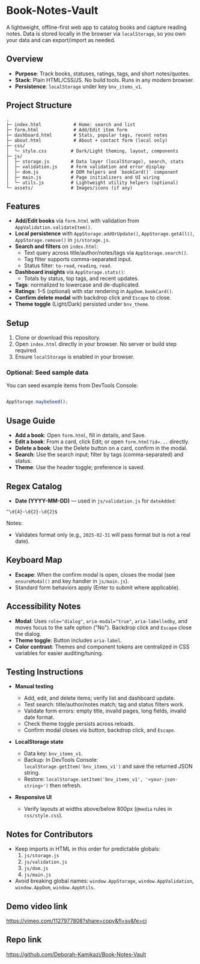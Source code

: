 # Book-Notes-Vault

A lightweight, offline-first web app to catalog books and capture reading notes. Data is stored locally in the browser via `localStorage`, so you own your data and can export/import as needed.

## Overview

- **Purpose**: Track books, statuses, ratings, tags, and short notes/quotes.
- **Stack**: Plain HTML/CSS/JS. No build tools. Runs in any modern browser.
- **Persistence**: `localStorage` under key `bnv_items_v1`.

## Project Structure

```
.
├─ index.html            # Home: search and list
├─ form.html             # Add/Edit item form
├─ dashboard.html        # Stats, popular tags, recent notes
├─ about.html            # About + contact form (local only)
├─ css/
│  └─ style.css         # Dark/Light theming, layout, components
├─ js/
│  ├─ storage.js        # Data layer (localStorage), search, stats
│  ├─ validation.js     # Form validation and error display
│  ├─ dom.js            # DOM helpers and `bookCard()` component
│  ├─ main.js           # Page initializers and UI wiring
│  └─ utils.js          # Lightweight utility helpers (optional)
└─ assets/              # Images/icons (if any)
```

## Features

- **Add/Edit books** via `form.html` with validation from `AppValidation.validateItem()`.
- **Local persistence** with `AppStorage.addOrUpdate()`, `AppStorage.getAll()`, `AppStorage.remove()` in `js/storage.js`.
- **Search and filters** on `index.html`:
  - Text query across title/author/notes/tags via `AppStorage.search()`.
  - Tag filter supports comma-separated input.
  - Status filter: `to-read`, `reading`, `read`.
- **Dashboard insights** via `AppStorage.stats()`:
  - Totals by status, top tags, and recent updates.
- **Tags**: normalized to lowercase and de-duplicated.
- **Ratings**: 1–5 (optional) with star rendering in `AppDom.bookCard()`.
- **Confirm delete modal** with backdrop click and `Escape` to close.
- **Theme toggle** (Light/Dark) persisted under `bnv_theme`.

## Setup

1. Clone or download this repository.
2. Open `index.html` directly in your browser. No server or build step required.
3. Ensure `localStorage` is enabled in your browser.

### Optional: Seed sample data

You can seed example items from DevTools Console:

```js

AppStorage.maybeSeed();
```

## Usage Guide

- **Add a book**: Open `form.html`, fill in details, and Save.
- **Edit a book**: From a card, click Edit; or open `form.html?id=...` directly.
- **Delete a book**: Use the Delete button on a card, confirm in the modal.
- **Search**: Use the search input; filter by tags (comma-separated) and status.
- **Theme**: Use the header toggle; preference is saved.

## Regex Catalog

- **Date (YYYY-MM-DD)** — used in `js/validation.js` for `dateAdded`:

```regex
^\d{4}-\d{2}-\d{2}$
```

Notes:
- Validates format only (e.g., `2025-02-31` will pass format but is not a real date).

## Keyboard Map

- **Escape**: When the confirm modal is open, closes the modal (see `ensureModal()` and key handler in `js/main.js`).
- Standard form behaviors apply (Enter to submit where applicable).

## Accessibility Notes

- **Modal**: Uses `role="dialog"`, `aria-modal="true"`, `aria-labelledby`, and moves focus to the safe option ("No"). Backdrop click and `Escape` close the dialog.
- **Theme toggle**: Button includes `aria-label`.
- **Color contrast**: Themes and component tokens are centralized in CSS variables for easier auditing/tuning.

## Testing Instructions

- **Manual testing**
  - Add, edit, and delete items; verify list and dashboard update.
  - Test search: title/author/notes match; tag and status filters work.
  - Validate form errors: empty title, invalid pages, long fields, invalid date format.
  - Check theme toggle persists across reloads.
  - Confirm modal closes via button, backdrop click, and `Escape`.

- **LocalStorage state**
  - Data key: `bnv_items_v1`.
  - Backup: In DevTools Console: `localStorage.getItem('bnv_items_v1')` and save the returned JSON string.
  - Restore: `localStorage.setItem('bnv_items_v1', '<your-json-string>')` then refresh.

- **Responsive UI**
  - Verify layouts at widths above/below 800px (`@media` rules in `css/style.css`).

## Notes for Contributors

- Keep imports in HTML in this order for predictable globals:
  1. `js/storage.js`
  2. `js/validation.js`
  3. `js/dom.js`
  4. `js/main.js`
- Avoid breaking global names: `window.AppStorage`, `window.AppValidation`, `window.AppDom`, `window.AppUtils`.
## Demo video link
https://vimeo.com/1127977808?share=copy&fl=sv&fe=ci

## Repo link
https://github.com/Deborah-Kamikazi/Book-Notes-Vault
